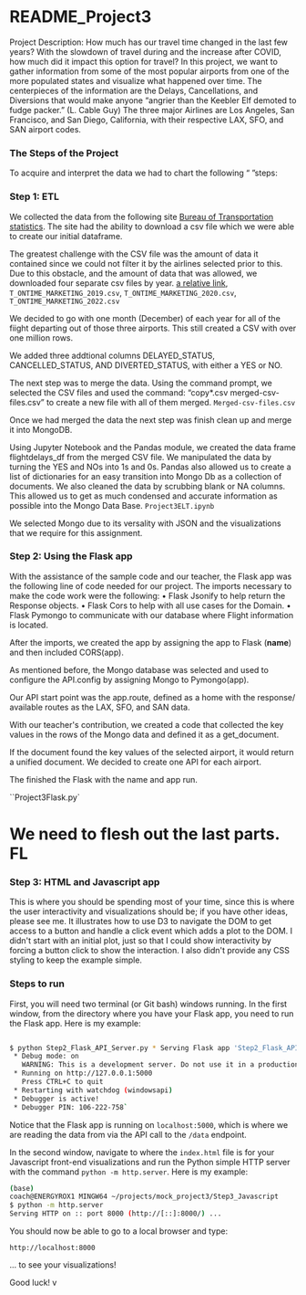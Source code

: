 # README_Project3

Project Description: 
How much has our travel time changed in the last few years?
With the slowdown of travel during and the increase after COVID, how much did it impact this option for travel?
In this project, we want to gather information from some of the most popular airports from one of the more populated states and visualize what happened over time.
The centerpieces of the information are the Delays, Cancellations, and Diversions that would make anyone “angrier than the Keebler Elf demoted to fudge packer.” (L. Cable Guy)
The three major Airlines are Los Angeles, San Francisco, and San Diego, California, with their respective LAX, SFO, and SAN airport codes.


### The Steps of the Project
To acquire and interpret the data we had to chart the following “ ”steps:

### Step 1: ETL

We collected the data from the following site <a href="https://data.bts.gov/" target="_blank">Bureau of Transportation statistics</a>. The site had the ability to download a csv file which we were able to create our initial  dataframe.

The greatest challenge with the CSV file was the amount of data it contained since we could not filter it by the airlines selected prior to this. Due to this obstacle, and the amount of data that was allowed, we downloaded four separate csv files by year.  [a relative link](T_ONTIME_MARKETING_2018.csv), `T_ONTIME_MARKETING_2019.csv`, `T_ONTIME_MARKETING_2020.csv`, `T_ONTIME_MARKETING_2022.csv` 

We decided to go with one month (December) of each year for all of the fiight departing out of those three airports. This still created a CSV with over one million rows. 

We added three addtional columns DELAYED_STATUS, CANCELLED_STATUS, AND DIVERTED_STATUS, with either a YES or NO.

The next step was to merge the data. Using the command prompt, we selected the CSV files and used the command: “copy*.csv merged-csv-files.csv” to create a new file with all of them merged.  `Merged-csv-files.csv`

Once we had merged the data the next step was finish clean up and merge it into MongoDB.

Using Jupyter Notebook and the Pandas module, we created the data frame flightdelays_df from the merged CSV file. We manipulated the data by turning the YES and NOs into 1s and 0s. Pandas also allowed us to create a list of dictionaries for an easy transition into Mongo Db as a collection of documents. We also cleaned the data by scrubbing blank or NA columns. This allowed us to get as much condensed and accurate information as possible into the Mongo Data Base. `Project3ELT.ipynb`

We selected Mongo due to its versality with JSON and the visualizations that we require for this assignment.


### Step 2: Using the Flask app

With the assistance of the sample code and our teacher, the Flask app was the following line of code needed for our project. 
The imports necessary to make the code work were the following:
• Flask Jsonify to help return the Response objects.
• Flask Cors to help with all use cases for the Domain.
• Flask Pymongo to communicate with our database where Flight information is located.

After the imports, we created the app by assigning the app to Flask (__name__) and then included CORS(app).

As mentioned before, the Mongo database was selected and used to configure the API.config by assigning Mongo to Pymongo(app).

Our API start point was the app.route, defined as a home with the response/ available routes as the LAX, SFO, and SAN data.

With our teacher's contribution, we created a code that collected the key values in the rows of the Mongo data and defined it as a get_document.

If the document found the key values of the selected airport, it would return a unified document. We decided to create one API for each airport.

The finished the Flask with the name and app run.

``Project3Flask.py`



# We need to flesh out the last parts. FL

### Step 3: HTML and Javascript app

This is where you should be spending most of your time, since this is where the user interactivity and visualizations should be; if you have other ideas, please see me.  It illustrates how to use D3 to navigate the DOM to get access to a button and handle a click event which adds a plot to the DOM.  I didn't start with an initial plot, just so that I could show interactivity by forcing a button click to show the interaction.  I also didn't provide any CSS styling to keep the example simple.

### Steps to run

First, you will need two terminal (or Git bash) windows running.  In the first window, from the directory where you have your Flask app, you need to run the Flask app.  Here is my example:
``` bash

$ python Step2_Flask_API_Server.py * Serving Flask app 'Step2_Flask_API_Server'
 * Debug mode: on
   WARNING: This is a development server. Do not use it in a production deployment. Use a production WSGI server instead.
 * Running on http://127.0.0.1:5000
   Press CTRL+C to quit
 * Restarting with watchdog (windowsapi)
 * Debugger is active!
 * Debugger PIN: 106-222-758`
```

Notice that the Flask app is running on `localhost:5000`, which is where we are reading the data from via the API call to the `/data` endpoint.

In the second window, navigate to where the `index.html` file is for your Javascript front-end visualizations and run the Python simple HTTP server with the command `python -m http.server`.  Here is my example:

```bash
(base)
coach@ENERGYROX1 MINGW64 ~/projects/mock_project3/Step3_Javascript
$ python -m http.server
Serving HTTP on :: port 8000 (http://[::]:8000/) ...
```

You should now be able to go to a local browser and type:

```url
http://localhost:8000
```

... to see your visualizations!

Good luck!
v
